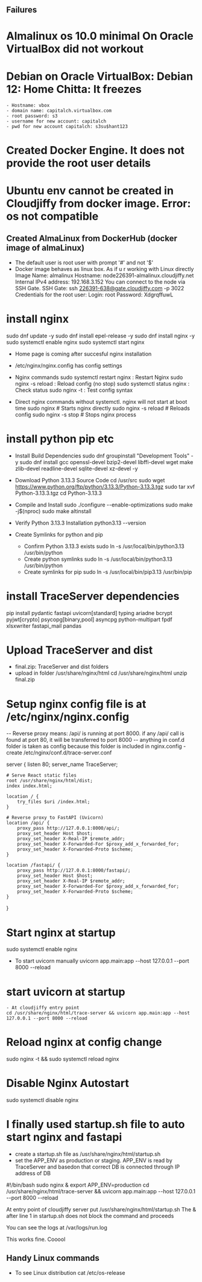 ## Failures
# Almalinux os 10.0 minimal On Oracle VirtualBox did not workout
# Debian on Oracle VirtualBox: Debian 12: Home Chitta: It freezes
	- Hostname: vbox
	- domain name: capitalch.virtualbox.com
	- root password: s3
	- username for new account: capitalch
	- pwd for new account capitalch: s3su$hant123

# Created Docker Engine. It does not provide the root user details
# Ubuntu env cannot be created in Cloudjiffy from docker image. Error: os not compatible

## Created AlmaLinux from DockerHub (docker image of almaLinux)
- The default user is root user with prompt '#' and not '$'
- Docker image behaves as linux box. As if u r working with Linux directly
	Image Name: almalinux
	Hostname: node226391-almalinux.cloudjiffy.net
	Internal IPv4 address: 192.168.3.152
	You can connect to the node via SSH Gate.
	SSH Gate: ssh 226391-638@gate.cloudjiffy.com -p 3022
	Credentials for the root user:
	Login: root
	Password: XdgrqffuwL

# install nginx
sudo dnf update -y
sudo dnf install epel-release -y
sudo dnf install nginx -y
sudo systemctl enable nginx
sudo systemctl start nginx
- Home page is coming after succesful nginx installation
- /etc/nginx/nginx.config has config settings

- Nginx commands
sudo systemctl restart nginx		: Restart Nginx 
sudo nginx -s reload				: Reload config (no stop)
sudo systemctl status nginx			: Check status
sudo nginx -t						: Test config syntax

- Direct nginx commands without systemctl. nginx will not start at boot time
sudo nginx           # Starts nginx directly
sudo nginx -s reload # Reloads config
sudo nginx -s stop   # Stops nginx process

# install python pip etc
- Install Build Dependencies
sudo dnf groupinstall "Development Tools" -y
sudo dnf install gcc openssl-devel bzip2-devel libffi-devel wget make zlib-devel readline-devel sqlite-devel xz-devel -y

- Download Python 3.13.3 Source Code
cd /usr/src
sudo wget https://www.python.org/ftp/python/3.13.3/Python-3.13.3.tgz
sudo tar xvf Python-3.13.3.tgz
cd Python-3.13.3

- Compile and Install
sudo ./configure --enable-optimizations
sudo make -j$(nproc)
sudo make altinstall

- Verify Python 3.13.3 Installation
python3.13 --version

- Create Symlinks for python and pip
	- Confirm Python 3.13.3 exists
	sudo ln -s /usr/local/bin/python3.13 /usr/bin/python
	- Create python symlinks
	sudo ln -s /usr/local/bin/python3.13 /usr/bin/python
	- Create symlinks for pip
	sudo ln -s /usr/local/bin/pip3.13 /usr/bin/pip

# install TraceServer dependencies
pip install pydantic fastapi uvicorn[standard] typing ariadne bcrypt pyjwt[crypto] psycopg[binary,pool] asyncpg python-multipart fpdf xlsxwriter fastapi_mail pandas

# Upload TraceServer and dist
- final.zip: TraceServer and dist folders
- upload in folder /usr/share/nginx/html
	cd /usr/share/nginx/html
	unzip final.zip

# Setup nginx config file is at /etc/nginx/nginx.config
-- Reverse proxy means: /api/ is running at port 8000. if any /api/ call is found at port 80, it will be transferred to port 8000
-- anything in conf.d folder is taken as config because this folder is included in nginx.config
	- create /etc/nginx/conf.d/trace-server.conf

server {
    listen 80;
    server_name TraceServer;

    # Serve React static files
    root /usr/share/nginx/html/dist;
    index index.html;

    location / {
        try_files $uri /index.html;
    }

    # Reverse proxy to FastAPI (Uvicorn)
    location /api/ {
        proxy_pass http://127.0.0.1:8000/api/;
        proxy_set_header Host $host;
        proxy_set_header X-Real-IP $remote_addr;
        proxy_set_header X-Forwarded-For $proxy_add_x_forwarded_for;
        proxy_set_header X-Forwarded-Proto $scheme;
    }

    location /fastapi/ {
        proxy_pass http://127.0.0.1:8000/fastapi/;
        proxy_set_header Host $host;
        proxy_set_header X-Real-IP $remote_addr;
        proxy_set_header X-Forwarded-For $proxy_add_x_forwarded_for;
        proxy_set_header X-Forwarded-Proto $scheme;
    }
}

# Start nginx at startup
sudo systemctl enable nginx
- To start uvicorn manually
	uvicorn app.main:app --host 127.0.0.1 --port 8000 --reload

# start uvicorn at startup
	- At cloudjiffy entry point
	cd /usr/share/nginx/html/trace-server && uvicorn app.main:app --host 127.0.0.1 --port 8000 --reload

# Reload nginx at config change
sudo nginx -t && sudo systemctl reload nginx

# Disable Nginx Autostart
sudo systemctl disable nginx

# I finally used startup.sh file to auto start nginx and fastapi
- create a startup.sh file as /usr/share/nginx/html/startup.sh
- set the APP_ENV as production or staging. APP_ENV is read by TraceServer and basedon that correct DB is connected through IP address of DB

#!/bin/bash
sudo nginx &
export APP_ENV=production
cd /usr/share/nginx/html/trace-server && uvicorn app.main:app --host 127.0.0.1 --port 8000 --reload

At entry point of cloudjiffy server put /usr/share/nginx/html/startup.sh
The & after line 1 in startup.sh does not block the command and proceeds

You can see the logs at /var/logs/run.log

This works fine. Cooool

## Handy Linux commands
- To see Linux distribution
cat /etc/os-release

